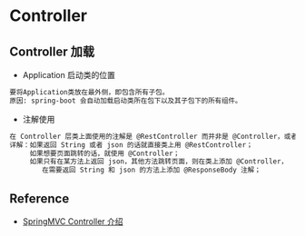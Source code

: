 # Controller

## Controller 加载
* Application 启动类的位置
```md
要将Application类放在最外侧，即包含所有子包。
原因: spring-boot 会自动加载启动类所在包下以及其子包下的所有组件。
```
* 注解使用
```md
在 Controller 层类上面使用的注解是 @RestController 而并非是 @Controller，或者是 @Controller + @ResponseBody；
详解：如果返回 String 或者 json 的话就直接类上用 @RestController；
　　　如果想要页面跳转的话，就使用 @Controller；
　　　如果只有在某方法上返回 json，其他方法跳转页面，则在类上添加 @Controller，
        在需要返回 String 和 json 的方法上添加 @ResponseBody 注解；
```

## Reference
* [SpringMVC Controller 介绍](https://www.cnblogs.com/pophope/p/5619504.html)
